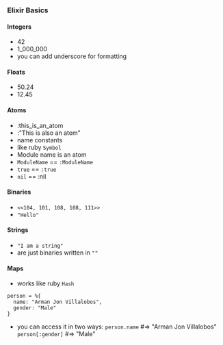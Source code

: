 ### Elixir Basics

#### Integers
- 42
- 1_000_000
- you can add underscore for formatting

#### Floats
- 50.24
- 12.45

#### Atoms
- :this_is_an_atom
- :"This is also an atom"
- name constants
- like ruby `Symbol`
- Module name is an atom
- `ModuleName` == `:ModuleName`
- `true` == `:true`
- `nil` == :nil

#### Binaries
- `<<104, 101, 108, 108, 111>>`
- `"Hello"`

#### Strings
- `"I am a string"`
- are just binaries written in `""`

#### Maps
- works like ruby `Hash`
```
person = %{
  name: "Arman Jon Villalobos",
  gender: "Male"
}
```
- you can access it in two ways:
`person.name` #=> "Arman Jon Villalobos"
`person[:gender]` #=> "Male"

